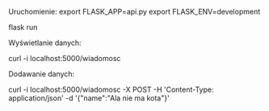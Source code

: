 Uruchomienie:
export FLASK_APP=api.py
export FLASK_ENV=development

flask run


Wyświetlanie danych:

curl -i localhost:5000/wiadomosc

Dodawanie danych:

curl -i localhost:5000/wiadomosc -X POST -H 'Content-Type: application/json' -d '{"name":"Ala nie ma kota"}'
